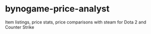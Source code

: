 # bynogame-price-analyst
Item listings, price stats, price comparisons with steam for Dota 2 and Counter Strike
